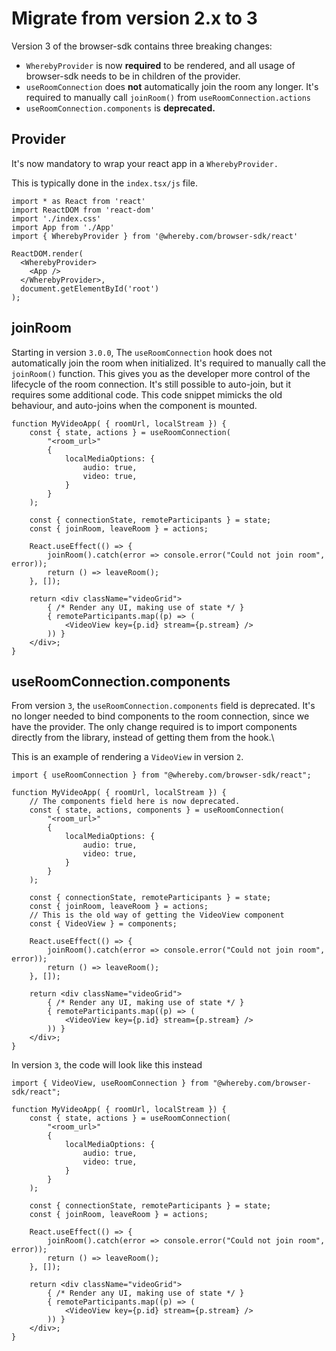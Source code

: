 # Migrate from version 2.x to 3

Version 3 of the browser-sdk contains three breaking changes:

* `WherebyProvider` is now **required** to be rendered, and all usage of browser-sdk needs to be in children of the provider.
* `useRoomConnection` does **not** automatically join the room any longer. It's required to manually call `joinRoom()` from `useRoomConnection.actions`
* `useRoomConnection.components` is **deprecated.**



## Provider

It's now mandatory to wrap your react app in a `WherebyProvider.`

This is typically done in the `index.tsx/js` file.

```tsx
import * as React from 'react'
import ReactDOM from 'react-dom'
import './index.css'
import App from './App'
import { WherebyProvider } from '@whereby.com/browser-sdk/react'

ReactDOM.render(
  <WherebyProvider>
    <App />
  </WherebyProvider>,
  document.getElementById('root')
);
```



## joinRoom

Starting in version `3.0.0`, The `useRoomConnection` hook does not automatically join the room when initialized. It's required to manually call the `joinRoom()` function. This gives you as the developer more control of the lifecycle of the room connection. It's still possible to auto-join, but it requires some additional code. This code snippet mimicks the old behaviour, and auto-joins when the component is mounted.

```tsx
function MyVideoApp( { roomUrl, localStream }) {
    const { state, actions } = useRoomConnection(
        "<room_url>"
        {
            localMediaOptions: {
                audio: true,
                video: true,
            }
        }
    );

    const { connectionState, remoteParticipants } = state;
    const { joinRoom, leaveRoom } = actions;
    
    React.useEffect(() => {
        joinRoom().catch(error => console.error("Could not join room", error));
        return () => leaveRoom();
    }, []);

    return <div className="videoGrid">
        { /* Render any UI, making use of state */ }
        { remoteParticipants.map((p) => (
            <VideoView key={p.id} stream={p.stream} />
        )) }
    </div>;
}
```



## useRoomConnection.components

From version `3`, the `useRoomConnection.components` field is deprecated. It's no longer needed to bind components to the room connection, since we have the provider. The only change required is to import components directly from the library, instead of getting them from the hook.\


This is an example of rendering a `VideoView` in version `2`.&#x20;

```tsx
import { useRoomConnection } from "@whereby.com/browser-sdk/react";

function MyVideoApp( { roomUrl, localStream }) {
    // The components field here is now deprecated.
    const { state, actions, components } = useRoomConnection(
        "<room_url>"
        {
            localMediaOptions: {
                audio: true,
                video: true,
            }
        }
    );

    const { connectionState, remoteParticipants } = state;
    const { joinRoom, leaveRoom } = actions;
    // This is the old way of getting the VideoView component
    const { VideoView } = components;
    
    React.useEffect(() => {
        joinRoom().catch(error => console.error("Could not join room", error));
        return () => leaveRoom();
    }, []);

    return <div className="videoGrid">
        { /* Render any UI, making use of state */ }
        { remoteParticipants.map((p) => (
            <VideoView key={p.id} stream={p.stream} />
        )) }
    </div>;
}
```



In version `3`, the code will look like this instead

```tsx
import { VideoView, useRoomConnection } from "@whereby.com/browser-sdk/react";

function MyVideoApp( { roomUrl, localStream }) {
    const { state, actions } = useRoomConnection(
        "<room_url>"
        {
            localMediaOptions: {
                audio: true,
                video: true,
            }
        }
    );

    const { connectionState, remoteParticipants } = state;
    const { joinRoom, leaveRoom } = actions;
    
    React.useEffect(() => {
        joinRoom().catch(error => console.error("Could not join room", error));
        return () => leaveRoom();
    }, []);

    return <div className="videoGrid">
        { /* Render any UI, making use of state */ }
        { remoteParticipants.map((p) => (
            <VideoView key={p.id} stream={p.stream} />
        )) }
    </div>;
}
```
